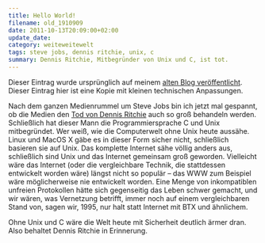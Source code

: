 ```yaml
---
title: Hello World!
filename: old_1910909
date: 2011-10-13T20:09:00+02:00
update_date:
category: weiteweitewelt
tags: steve jobs, dennis ritchie, unix, c
summary: Dennis Ritchie, Mitbegründer von Unix und C, ist tot.
---
```

Dieser Eintrag wurde ursprünglich auf meinem [alten Blog veröffentlicht](https://stu.blogger.de/stories/1910909/). Dieser Eintrag hier ist eine Kopie mit kleinen technischen Anpassungen.

Nach dem ganzen Medienrummel um Steve Jobs bin ich jetzt mal gespannt, ob die Medien den [Tod von Dennis Ritchie](https://www.heise.de/ix/meldung/Unix-ist-einfach-zum-Tode-von-Dennis-Ritchie-1360366.html) auch so groß behandeln werden. Schließlich hat dieser Mann die Programmiersprache C und Unix mitbegründet. Wer weiß, wie die Computerwelt ohne Unix heute aussähe. Linux und MacOS X gäbe es in dieser Form sicher nicht, schließlich basieren sie auf Unix. Das komplette Internet sähe völlig anders aus, schließlich sind Unix und das Internet gemeinsam groß geworden. Vielleicht wäre das Internet (oder die vergleichbare Technik, die stattdessen entwickelt worden wäre) längst nicht so populär – das WWW zum Beispiel wäre möglicherweise nie entwickelt worden. Eine Menge von inkompatiblen unfreien Protokollen hätte sich gegenseitig das Leben schwer gemacht, und wir wären, was Vernetzung betrifft, immer noch auf einem vergleichbaren Stand von, sagen wir, 1995, nur halt statt Internet mit BTX und ähnlichem.

Ohne Unix und C wäre die Welt heute mit Sicherheit deutlich ärmer dran. Also behaltet Dennis Ritchie in Erinnerung.
